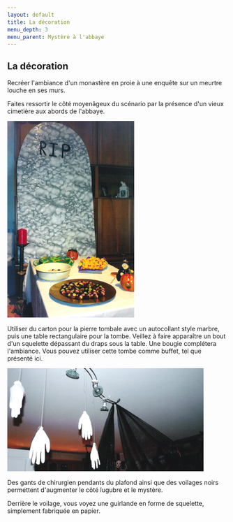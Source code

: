 ```yaml
---
layout: default
title: La décoration
menu_depth: 3
menu_parent: Mystère à l'abbaye
---
```


## La décoration

Recréer l'ambiance d'un monastère en proie à une enquête sur un meurtre louche en ses murs.

Faites ressortir le côté moyenâgeux du scénario par la présence d'un vieux cimetière aux abords de l'abbaye.

![tombe](/assets/images/pages/tombe.png)

Utiliser du carton pour la pierre tombale avec un autocollant style marbre, puis une table rectangulaire pour la tombe. Veillez à faire apparaître un bout d'un squelette dépassant du draps sous la table. Une bougie complétera l'ambiance. Vous pouvez utiliser cette tombe comme buffet, tel que présenté ici.

![plafond](/assets/images/pages/gantsplafond.png)

Des gants de chirurgien pendants du plafond ainsi que des voilages noirs permettent d'augmenter le côté lugubre et le mystère.

Derrière le voilage, vous voyez une guirlande en forme de squelette, simplement fabriquée en papier.
